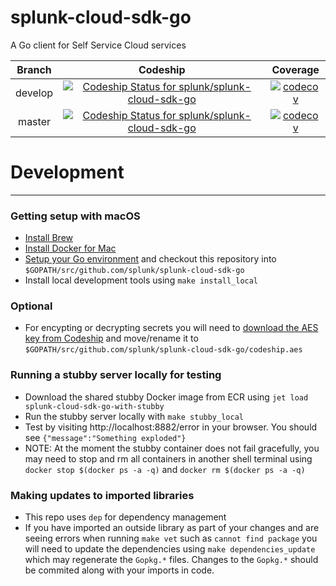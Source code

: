 # splunk-cloud-sdk-go
A Go client for Self Service Cloud services

| Branch | Codeship | Coverage |
|:------:|:--------:|:--------:|
| develop | [![Codeship Status for splunk/splunk-cloud-sdk-go](https://app.codeship.com/projects/d0ec9ea0-15c2-0136-e7ad-1a0f3e5cdd95/status?branch=develop)](https://app.codeship.com/projects/283638) | [![codecov](https://codecov.io/gh/splunk/splunk-cloud-sdk-go/branch/develop/graph/badge.svg?token=o4BjP93wQt)](https://codecov.io/gh/splunk/splunk-cloud-sdk-go/branch/develop) |
| master | [![Codeship Status for splunk/splunk-cloud-sdk-go](https://app.codeship.com/projects/d0ec9ea0-15c2-0136-e7ad-1a0f3e5cdd95/status?branch=master)](https://app.codeship.com/projects/283638) | [![codecov](https://codecov.io/gh/splunk/splunk-cloud-sdk-go/branch/master/graph/badge.svg?token=o4BjP93wQt)](https://codecov.io/gh/splunk/splunk-cloud-sdk-go/branch/master) |


# Development
---
### Getting setup with macOS
* [Install Brew](https://brew.sh/)
* [Install Docker for Mac](https://docs.docker.com/docker-for-mac/install/)
* [Setup your Go environment](https://golang.org/doc/install) and checkout this repository into `$GOPATH/src/github.com/splunk/splunk-cloud-sdk-go`
* Install local development tools using `make install_local`

### Optional
* For encypting or decrypting secrets you will need to [download the AES key from Codeship](https://app.codeship.com/projects/283638/configure) and move/rename it to `$GOPATH/src/github.com/splunk/splunk-cloud-sdk-go/codeship.aes`

### Running a stubby server locally for testing
* Download the shared stubby Docker image from ECR using `jet load splunk-cloud-sdk-go-with-stubby`
* Run the stubby server locally with `make stubby_local`
* Test by visiting http://localhost:8882/error in your browser. You should see `{"message":"Something exploded"}`
* NOTE: At the moment the stubby container does not fail gracefully, you may need to stop and rm all containers in another shell terminal using `docker stop $(docker ps -a -q)` and `docker rm $(docker ps -a -q)`

### Making updates to imported libraries
* This repo uses `dep` for dependency management
* If you have imported an outside library as part of your changes and are seeing errors when running `make vet` such as `cannot find package` you will need to update the dependencies using `make dependencies_update` which may regenerate the `Gopkg.*` files. Changes to the `Gopkg.*` should be commited along with your imports in code.
